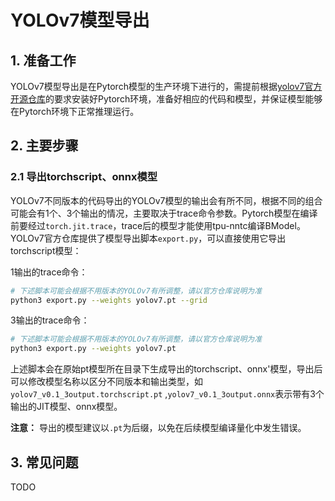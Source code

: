 # YOLOv7模型导出
## 1. 准备工作
YOLOv7模型导出是在Pytorch模型的生产环境下进行的，需提前根据[yolov7官方开源仓库](https://github.com/WongKinYiu/yolov7)的要求安装好Pytorch环境，准备好相应的代码和模型，并保证模型能够在Pytorch环境下正常推理运行。

## 2. 主要步骤
### 2.1 导出torchscript、onnx模型

YOLOv7不同版本的代码导出的YOLOv7模型的输出会有所不同，根据不同的组合可能会有1个、3个输出的情况，主要取决于trace命令参数。Pytorch模型在编译前要经过`torch.jit.trace`，trace后的模型才能使用tpu-nntc编译BModel。YOLOv7官方仓库提供了模型导出脚本`export.py`，可以直接使用它导出torchscript模型：

1输出的trace命令：

```BASH
# 下述脚本可能会根据不用版本的YOLOv7有所调整，请以官方仓库说明为准
python3 export.py --weights yolov7.pt --grid
```

3输出的trace命令：

```BASH
# 下述脚本可能会根据不用版本的YOLOv7有所调整，请以官方仓库说明为准
python3 export.py --weights yolov7.pt
```

上述脚本会在原始pt模型所在目录下生成导出的torchscript、onnx'模型，导出后可以修改模型名称以区分不同版本和输出类型，如`yolov7_v0.1_3output.torchscript.pt` ,`yolov7_v0.1_3output.onnx`表示带有3个输出的JIT模型、onnx模型。

**注意：** 导出的模型建议以`.pt`为后缀，以免在后续模型编译量化中发生错误。

## 3. 常见问题
TODO